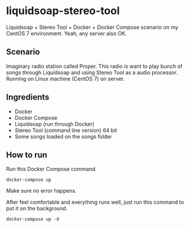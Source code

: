 # liquidsoap-stereo-tool
Liquidsoap + Stereo Tool + Docker + Docker Compose scenario on my CentOS 7 environment. Yeah, any server also OK.

## Scenario
Imaginary radio station called Proper. This radio is want to play bunch of songs through Liquidsoap and using Stereo Tool as a audio processor. Running on Linux machine (CentOS 7) on server.

## Ingredients
- Docker
- Docker Compose
- Liquidsoap (run through Docker)
- Stereo Tool (command line version) 64 bit
- Some songs loaded on the songs folder

## How to run
Run this Docker Compose command.

```
docker-compose up
```

Make sure no error happens.

After feel comfortable and everything runs well, just run this command to put it on the background.

```
docker-compose up -d
```
